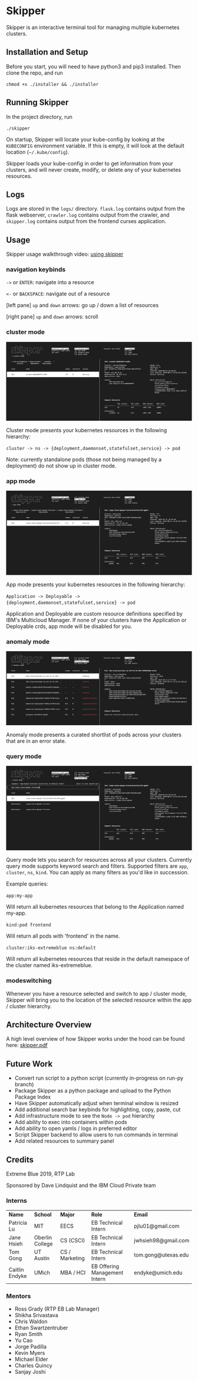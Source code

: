 # Skipper

Skipper is an interactive terminal tool for managing multiple kubernetes clusters.

## Installation and Setup

Before you start, you will need to have python3 and pip3 installed. Then clone the repo, and run
```
chmod +x ./installer && ./installer
```

## Running Skipper
In the project directory, run
```
./skipper
```
On startup, Skipper will locate your kube-config by looking at the `KUBECONFIG` environment variable. If this is empty, it will look at the default location (`~/.kube/config`).

Skipper loads your kube-config in order to get information from your clusters, and will never create, modify, or delete any of your kubernetes resources.

## Logs
Logs are stored in the `logs/` directory. `flask.log` contains output from the flask webserver, `crawler.log` contains output from the crawler, and `skipper.log` contains output from the frontend curses application.

## Usage
Skipper usage walkthrough video: [using skipper](https://drive.google.com/file/d/1YwRw4IWjyeEo7fTZld_DCT54ZPJgEl5h/view?usp=sharing)

### navigation keybinds
`->` or `ENTER`:  navigate into a resource

`<-` or `BACKSPACE`: 	navigate out of a resource

[left pane] `up` and `down` arrows: go up / down a list of resources

[right pane] `up` and `down` arrows: scroll

### cluster mode

![cluster mode screenshot](collateral/cluster_mode_screenshot.png)

Cluster mode presents your kubernetes resources in the following hierarchy:

`cluster -> ns -> {deployment,daemonset,statefulset,service} -> pod`

Note: currently standalone pods (those not being managed by a deployment) do not show up in cluster mode.

### app mode

![app mode screenshot](collateral/app_mode_screenshot.png)

App mode presents your kubernetes resources in the following hierarchy:

`Application -> Deployable -> {deployment,daemonset,statefulset,service} -> pod`

Application and Deployable are custom resource definitions specified by IBM's Multicloud Manager. If none of your clusters have the Application or Deployable crds, app mode will be disabled for you.


### anomaly mode

![anomaly mode screenshot](collateral/anomaly_mode_screenshot.png)

Anomaly mode presents a curated shortlist of pods across your clusters that are in an error state.

### query mode

![query mode screenshot](collateral/query_mode_screenshot.png)

Query mode lets you search for resources across all your clusters. Currently query mode supports keyword search and filters. Supported filters are `app`, `cluster`, `ns`, `kind`. You can apply as many filters as you'd like in succession.

Example queries:

`app:my-app`

Will return all kubernetes resources that belong to the Application named my-app.

`kind:pod frontend`

Will return all pods with 'frontend' in the name.

`cluster:iks-extremeblue ns:default`

Will return all kubernetes resources that reside in the default namespace of the cluster named iks-extremeblue.

### modeswitching
Whenever you have a resource selected and switch to app / cluster mode, Skipper will bring you to the location of the selected resource within the app / cluster hierarchy.

## Architecture Overview
A high level overview of how Skipper works under the hood can be found here: [skipper.pdf](collateral/skipper.pdf)

## Future Work
- Convert run script to a python script (currently in-progress on run-py branch)
- Package Skipper as a python package and upload to the Python Package Index
- Have Skipper automatically adjust when terminal window is resized
- Add additional search bar keybinds for highlighting, copy, paste, cut
- Add infrastructure mode to see the `Node -> pod` hierarchy
- Add ability to exec into containers within pods
- Add ability to open yamls / logs in preferred editor
- Script Skipper backend to allow users to run commands in terminal
- Add related resources to summary panel

## Credits
Extreme Blue 2019, RTP Lab

Sponsored by Dave Lindquist and the IBM Cloud Private team

### Interns
<table>
	<tr>
		<td><b> Name </b></td>
		<td><b> School </b></td>
		<td><b> Major </b></td>
		<td><b> Role </b></td>
		<td><b> Email </b></td>
	</tr>
	<tr>
		<td>Patricia Lu</td>
		<td> MIT </td>
		<td> EECS </td>
		<td> EB Technical Intern </td>
		<td> pjlu01@gmail.com </td>
	</tr>
	<tr>
		<td> Jane Hsieh </td>
		<td> Oberlin College </td>
		<td> CS (CSCI) </td>
		<td> EB Technical Intern </td>
		<td> jwhsieh98@gmail.com </td>
	</tr>
	<tr>
		<td> Tom Gong </td>
		<td> UT Austin </td>
		<td> CS / Marketing</td>
		<td> EB Technical Intern </td>
		<td> tom.gong@utexas.edu </td>
	</tr>
	<tr>
		<td> Caitlin Endyke </td>
		<td> UMich </td>
		<td> MBA / HCI </td>
		<td> EB Offering Management Intern </td>
		<td> endyke@umich.edu</td>
	</tr>
</table>

### Mentors
- Ross Grady (RTP EB Lab Manager)
- Shikha Srivastava
- Chris Waldon
- Ethan Swartzentruber
- Ryan Smith
- Yu Cao
- Jorge Padilla
- Kevin Myers
- Michael Elder
- Charles Quincy
- Sanjay Joshi
